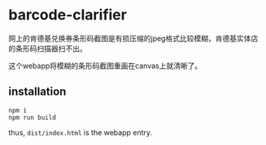 # barcode-clarifier

网上的肯德基兑换券条形码截图是有损压缩的jpeg格式比较模糊，肯德基实体店的条形码扫描器扫不出。

这个webapp将模糊的条形码截图重画在canvas上就清晰了。

## installation

```shell
npm i
npm run build
```

thus, `dist/index.html` is the webapp entry.